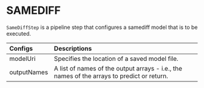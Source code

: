 # SAMEDIFF

`SameDiffStep` is a pipeline step that configures a samediff model that is to be executed.

| Configs | Descriptions |
| :--- | :--- |
| modelUri | Specifies the location of a saved model file. |
| outputNames | A list of names of the output arrays - i.e., the names of the arrays to predict or return. |



